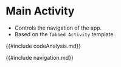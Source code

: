 # Main Activity
- Controls the navigation of the app.
- Based on the `Tabbed Activity` template.

{{#include codeAnalysis.md}}

{{#include navigation.md}}